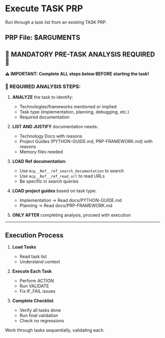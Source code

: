 # Execute TASK PRP

Run through a task list from an existing TASK PRP.

## PRP File: $ARGUMENTS

## 🚨 MANDATORY PRE-TASK ANALYSIS REQUIRED 🚨

**⚠️ IMPORTANT: Complete ALL steps below BEFORE starting the task!**

### 📌 REQUIRED ANALYSIS STEPS:

1. **ANALYZE** the task to identify:
   - Technologies/frameworks mentioned or implied
   - Task type (implementation, planning, debugging, etc.)
   - Required documentation

2. **LIST AND JUSTIFY** documentation needs:
   - Technology Docs with reasons
   - Project Guides (PYTHON-GUIDE.md, PRP-FRAMEWORK.md) with reasons
   - Memory files needed

3. **LOAD Ref documentation**:
   - Use `mcp__Ref__ref_search_documentation` to search
   - Use `mcp__Ref__ref_read_url` to read URLs
   - Be specific in search queries

4. **LOAD project guides** based on task type:
   - Implementation → Read docs/PYTHON-GUIDE.md
   - Planning → Read docs/PRP-FRAMEWORK.md

5. **ONLY AFTER** completing analysis, proceed with execution

---

## Execution Process

1. **Load Tasks**
   - Read task list
   - Understand context

2. **Execute Each Task**
   - Perform ACTION
   - Run VALIDATE
   - Fix IF_FAIL issues

3. **Complete Checklist**
   - Verify all tasks done
   - Run final validation
   - Check no regressions

Work through tasks sequentially, validating each.
